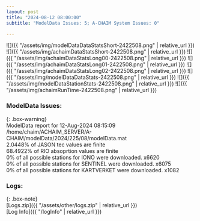 ```yaml
---
layout: post
title: "2024-08-12 08:00:00"
subtitle: "ModelData Issues: 5; A-CHAIM System Issues: 0"

---
```


![]({{ "/assets/img/modelDataDataStatsShort-2422508.png" | relative_url }})
![]({{ "/assets/img/achaimDataStatsShort-2422508.png" | relative_url }})
![]({{ "/assets/img/achaimDataStatsLong00-2422508.png" | relative_url }})
![]({{ "/assets/img/achaimDataStatsLong01-2422508.png" | relative_url }})
![]({{ "/assets/img/achaimDataStatsLong02-2422508.png" | relative_url }})
![]({{ "/assets/img/modelDataDataStats-2422508.png" | relative_url }})
![]({{ "/assets/img/modelDataStationStats-2422508.png" | relative_url }})
![]({{ "/assets/img/achaimRunTime-2422508.png" | relative_url }})


### ModelData Issues:  
  
{: .box-warning}  
 ModelData report for 12-Aug-2024 08:15:09   
 /home/chaim/ACHAIM_SERVER/A-CHAIM/modelData/2024/225/08/modelData.mat   
 2.0448% of JASON tec values are finite   
 68.4922% of RIO absoprtion values are finite   
 0% of all possible stations for IONO were downloaded. x6620   
 0% of all possible stations for SENTINEL were downloaded. x6075   
 0% of all possible stations for KARTVERKET were downloaded. x1082   
  


### Logs:  
  
{: .box-note}  
[Logs.zip]({{ "/assets/other/logs.zip" | relative_url }})  
[Log Info]({{ "/logInfo" | relative_url }})  

